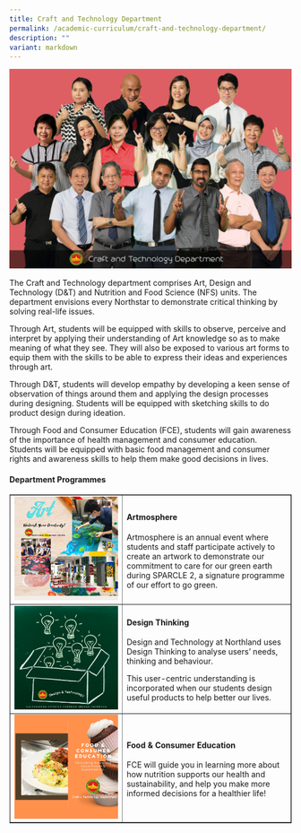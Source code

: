 ```yaml
---
title: Craft and Technology Department
permalink: /academic-curriculum/craft-and-technology-department/
description: ""
variant: markdown
---
```

![](/images/WhatsApp_Image_2024_11_04_at_8_25_54_AM__3_.jpg)

<p>The Craft and Technology department comprises Art, Design and Technology (D&amp;T) and Nutrition and Food Science (NFS) units. The department envisions every Northstar to demonstrate critical thinking by solving real-life issues.</p>
<p>Through Art, students will be equipped with skills to observe, perceive and interpret by applying their understanding of Art knowledge so as to make meaning of what they see. They will also be exposed to various art forms to equip them with the skills to be able to express their ideas and experiences through art.</p>
<p>Through D&amp;T, students will develop empathy by developing a keen sense of observation of things around them and applying the design processes during designing. Students will be equipped with sketching skills to do product design during ideation.</p>
<p>Through Food and Consumer Education (FCE), students will gain awareness of the importance of health management and consumer education. Students will be equipped with basic food management and consumer rights and awareness skills to help them make good decisions in lives.</p>
<h4><strong>Department Programmes</strong></h4>
<table style="border-collapse: collapse; width: 100%;" border="1">
<tbody>
<tr>
<td style="width: 40%;"><img src="/images/ctd2.png"></td>
<td style="width: 60%;">
<h4><strong>Artmosphere</strong></h4>
<p>Artmosphere is an annual event where students and staff participate actively to  create an artwork to demonstrate our commitment to care for our green earth during SPARCLE 2, a signature programme of our effort to go green.</p>
</td>
</tr>
<tr>
<td style="width: 40%;"><img src="/images/ctd3.png"></td>
<td style="width: 60%;">
<h4><strong>Design Thinking </strong></h4>
<p>Design and Technology at Northland uses Design Thinking to analyse users’ needs, thinking and behaviour.</p>
<p>This user-centric understanding is incorporated when our students design useful products to help better our lives.</p>
</td>
</tr>
<tr>
<td style="width: 40%;"><img src="/images/ctd4.png"></td>
<td style="width: 60%;">
<h4><strong>Food &amp; Consumer Education</strong></h4>
<p>FCE will guide you in learning more about how nutrition supports our health and sustainability, and help you make more informed decisions for a healthier life!</p>
</td>
</tr>
</tbody>
</table>